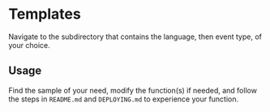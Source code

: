 # Templates

Navigate to the subdirectory that contains the language, then event type, of your choice.

## Usage

Find the sample of your need, modify the function(s) if needed, and follow the steps in `README.md` and `DEPLOYING.md` to experience your function.

